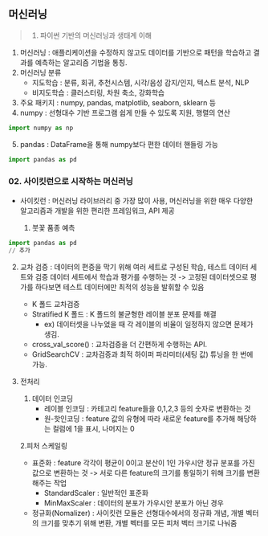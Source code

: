 ## 머신러닝

> 01. 파이썬 기반의 머신러닝과 생태계 이해
   1) 머신러닝 : 애플리케이션을 수정하지 않고도 데이터를 기반으로 패턴을 학습하고 결과를 예측하는 알고리즘 기법을 통칭.
   2) 머신러닝 분류
      - 지도학습 : 분류, 회귀, 추천시스템, 시각/음성 감지/인지, 텍스트 분석, NLP
      - 비지도학습 : 클러스터링, 차원 축소, 강화학습
   3) 주요 패키지 : numpy, pandas, matplotlib, seaborn, sklearn 등
   4) numpy : 선형대수 기반 프로그램 쉽게 만들 수 있도록 지원, 행렬의 연산

```python
import numpy as np
```
   5) pandas : DataFrame을 통해 numpy보다 편한 데이터 핸들링 가능
```python
import pandas as pd
```

### 02. 사이킷런으로 시작하는 머신러닝
- 사이킷런 : 머신러닝 라이브러리 중 가장 많이 사용, 머신러닝을 위한 매우 다양한 알고리즘과 개발을 위한 편리한 프레임워크, API 제공


  1) 붓꽃 품종 예측
```python
import pandas as pd
// 추가 
```

  2) 교차 검증 : 데이터의 편증을 막기 위해 여러 세트로 구성된 학습, 테스트 데이터 세트와 검증 데이터 세트에서 학습과 평가를 수행하는 것 -> 고정된 데이터셋으로 평가를 하다보면 테스트 데이터에만 최적의 성능을 발휘할 수 있음
  
        - K 폴드 교차검증
        - Stratified K 폴드 : K 폴드의 불균형한 레이블 분포 문제를 해결 
          - ex) 데이터셋을 나누었을 때 각 레이블의 비율이 일정하지 않으면 문제가 생김.
        - cross_val_score() : 교차검증을 더 간편하게 수행하는 API.
        - GridSearchCV : 교차검증과 최적 하이퍼 파라미터(세팅 값) 튜닝을 한 번에 가능.


  3) 전처리
     1. 데이터 인코딩
        - 레이블 인코딩 : 카테고리 feature들을 0,1,2,3 등의 숫자로 변환하는 것
        - 원-핫인코딩 : feature 값의 유형에 따라 새로운 feature를 추가해 해당하는 컬럼에 1을 표시, 나머지는 0

     2.피처 스케일링
     - 표준화 : feature 각각이 평균이 0이고 분산이 1인 가우시안 정규 분포를 가진 값으로 변환하는 것
     -> 서로 다른 feature의 크기를 통일하기 위해 크기를 변환해주는 작업 
       - StandardScaler : 일반적인 표준화 
       - MinMaxScaler : 데이터의 분포가 가우시안 분포가 아닌 경우
     - 정규화(Nomalizer) : 사이킷런 모듈은 선형대수에서의 정규화 개념, 개별 벡터의 크기를 맞추기 위해 변환, 개별 벡터를 모든 피처 벡터 크기로 나눠줌 
